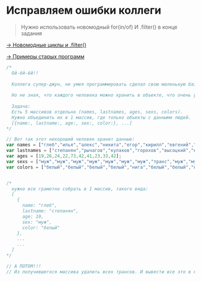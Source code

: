 # Исправляем ошибки коллеги

> Нужно использовать новомодный for(in/of)
> И .filter() в конце задания

[-> Новомодные циклы и .filter()](https://github.com/powerdot/cheats/blob/master/cool_for.md)

[-> Примеры старых программ](https://github.com/powerdot/cheats/blob/master/README.md#%D0%B3%D0%BE%D1%82%D0%BE%D0%B2%D1%8B%D0%B5-%D0%BF%D1%80%D0%BE%D0%B3%D1%80%D0%B0%D0%BC%D0%BC%D0%BA%D0%B8)

```js
/*
  Ой-ёй-ёй!!
  
  Коллега супер-джун, не умея программировать сделал свою маленькую базу людей.
  
  Но не зная, что каждого человека можно хранить в объекте, что очень удобно, он начал хранить все отдельно в массивах.
  
  Задача:
  Есть 5 массивов отдельно (names, lastnames, ages, sexs, colors).
  Нужно объединить их в 1 массив, где только объекты с данными людей.
  [{name:, lastname:, age:, sex:, color:}, ...]
*/

// Вот так этот нехороший человек хранит данные:
var names = ["глеб","илья","алекс","никита","егор","кирилл","евгений","тимати","олег","юрий"];
var lastnames = ["степанян","рычагов","кулаков","горохов","высоцкий","незнаев","касперский","","тиньков","дудь"];
var ages = [19,26,24,22,73,42,41,23,33,42];
var sexs = ["муж","муж","муж","муж","муж","муж","муж","транс","муж","муж"];
var colors = ["белый","белый","белый","белый","нига","белый","белый","нига","белый","белый"];


/* 
  нужно все грамотно собрать в 1 массив, такого вида:
  [
    {
      name: "глеб",
      lastname: "степанян",
      age: 19,
      sex: "муж",
      color: "белый"
    },
    ...
    ...
  ]
*/

// А ПОТОМ!!!
// Из получившегося массива удалить всех трансов. И вывести все это в консоль :)
```
